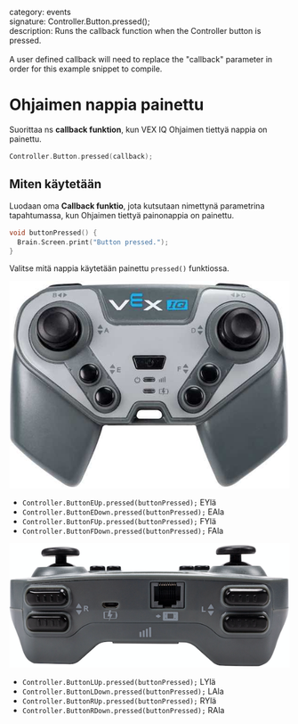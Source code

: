 category: events  
signature: Controller.Button.pressed();  
description: Runs the callback function when the Controller button is pressed.<br /><br />A user defined callback will need to replace the "callback" parameter in order for this example snippet to compile.

# Ohjaimen nappia painettu

Suorittaa ns **callback funktion**, kun VEX IQ Ohjaimen tiettyä nappia on painettu.

```cpp
Controller.Button.pressed(callback);
```

## Miten käytetään

Luodaan oma **Callback funktio**, jota kutsutaan nimettynä parametrina tapahtumassa, kun Ohjaimen tiettyä painonappia on painettu.

```cpp
void buttonPressed() {
  Brain.Screen.print("Button pressed.");
}
```

Valitse mitä nappia käytetään painettu `pressed()` funktiossa.

![controller_button_back](controller_button_front.jpg)

- `Controller.ButtonEUp.pressed(buttonPressed);` EYlä
- `Controller.ButtonEDown.pressed(buttonPressed);` EAla
- `Controller.ButtonFUp.pressed(buttonPressed);` FYlä
- `Controller.ButtonFDown.pressed(buttonPressed);` FAla

![controller_button_front](controller_button_back.png)

- `Controller.ButtonLUp.pressed(buttonPressed);` LYlä
- `Controller.ButtonLDown.pressed(buttonPressed);` LAla
- `Controller.ButtonRUp.pressed(buttonPressed);` RYlä
- `Controller.ButtonRDown.pressed(buttonPressed);` RAla

<advanced>
</advanced>